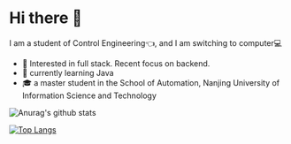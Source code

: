# Hi there 👋

I am a student of Control Engineering:point_left:, and I am switching to computer💻

- 🧐 Interested in full stack. Recent focus on backend.
- 🌱 currently learning Java
- 🎓 a master student in the School of Automation, Nanjing University of Information Science and Technology





![Anurag's github stats](https://github-readme-stats.vercel.app/api?username=XiYun0&show_icons=true)

[![Top Langs](https://github-readme-stats.vercel.app/api/top-langs/?username=XiYun0&layout=compact)](https://github.com/anuraghazra/github-readme-stats)
